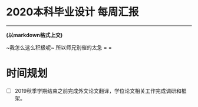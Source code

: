 # 2020本科毕业设计 每周汇报
---

**(以markdown格式上交)**

~我怎么这么积极呢~ 
所以师兄别催的太急 = =

# 时间规划
- [ ] 2019秋季学期结束之前完成外文论文翻译，学位论文相关工作完成调研和框架。